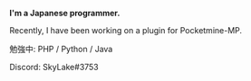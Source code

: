 **I'm a Japanese programmer.**

Recently, I have been working on a plugin for Pocketmine-MP.  


勉強中: PHP / Python / Java

Discord: SkyLake#3753
